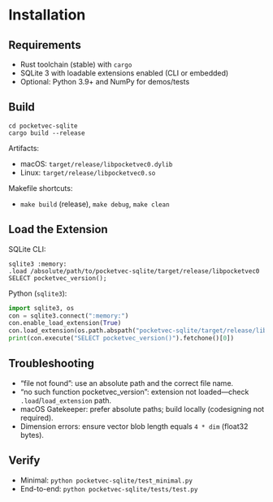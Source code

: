 # Installation

## Requirements
- Rust toolchain (stable) with `cargo`
- SQLite 3 with loadable extensions enabled (CLI or embedded)
- Optional: Python 3.9+ and NumPy for demos/tests

## Build
```
cd pocketvec-sqlite
cargo build --release
```
Artifacts:
- macOS: `target/release/libpocketvec0.dylib`
- Linux: `target/release/libpocketvec0.so`

Makefile shortcuts:
- `make build` (release), `make debug`, `make clean`

## Load the Extension

SQLite CLI:
```
sqlite3 :memory:
.load /absolute/path/to/pocketvec-sqlite/target/release/libpocketvec0
SELECT pocketvec_version();
```

Python (`sqlite3`):
```python
import sqlite3, os
con = sqlite3.connect(":memory:")
con.enable_load_extension(True)
con.load_extension(os.path.abspath("pocketvec-sqlite/target/release/libpocketvec0"))
print(con.execute("SELECT pocketvec_version()").fetchone()[0])
```

## Troubleshooting
- “file not found”: use an absolute path and the correct file name.
- “no such function pocketvec_version”: extension not loaded—check `.load`/`load_extension` path.
- macOS Gatekeeper: prefer absolute paths; build locally (codesigning not required).
- Dimension errors: ensure vector blob length equals `4 * dim` (float32 bytes).

## Verify
- Minimal: `python pocketvec-sqlite/test_minimal.py`
- End-to-end: `python pocketvec-sqlite/tests/test.py`
